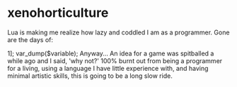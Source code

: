 # xenohorticulture

Lua is making me realize how lazy and coddled I am as a programmer. 
Gone are the days of:
<?php
$variable[1][1][1] = ['wheeee'=>1];
var_dump($variable);

Anyway... An idea for a game was spitballed a while ago and I said, 'why not?'
100% burnt out from being a programmer for a living, using a language I have little experience with, and having minimal artistic skills, this is going to be a long slow ride.